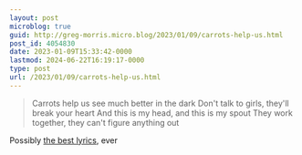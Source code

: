 ```yaml
---
layout: post
microblog: true
guid: http://greg-morris.micro.blog/2023/01/09/carrots-help-us.html
post_id: 4054830
date: 2023-01-09T15:33:42-0000
lastmod: 2024-06-22T16:19:17-0000
type: post
url: /2023/01/09/carrots-help-us.html
---
```

> Carrots help us see much better in the dark
Don't talk to girls, they'll break your heart
And this is my head, and this is my spout
They work together, they can't figure anything out

Possibly [the best lyrics](https://music.apple.com/gb/album/kill-the-director/267023637?i=267023652), ever 

